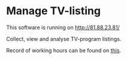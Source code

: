 # Manage TV-listing 

This software is running on http://81.88.23.81/

Collect, view and analyse TV-program listings.

Record of working hours can be found on [this](tyoajat.md).